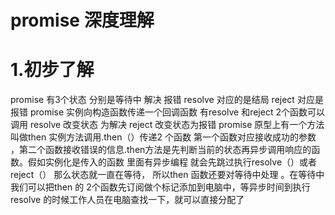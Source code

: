 # promise  深度理解
# 1.初步了解
promise 有3个状态 分别是等待中 解决 报错  resolve 对应的是结局 reject 对应是报错
promise 实例向构造函数传递一个回调函数 有resolve 和reject 2个函数可以调用 resolve 改变状态 为解决 reject 改变状态为报错 promise 原型上有一个方法叫做then
实例方法调用.then（）传递2 个函数 第一个函数对应接收成功的参数 ，第二个函数接收错误的信息.then方法是先判断当前的状态再异步调用响应的函数。假如实例化是传入的函数 里面有异步编程 就会先跳过执行resolve（）或者reject（） 那么状态就一直在等待， 所以then 函数还要对等待中处理 。在等待中我们可以把then 的 2个函数先订阅做个标记添加到电脑中，等异步时间到执行resolve 的时候工作人员在电脑查找一下，就可以直接分配了
<script>
     class promiseA {
       static PENDING = 'pending'
       static FULFILLED = 'fulfilled'
       static REJECTED = 'rejected'
       constructor(fn){
         this.status = promiseA.PENDING
         this.value = null
          fn(this.resolve.bind(this),this.reject.bind(this))
       }
       resolve(value){
         this.status = promiseA.FULFILLED
         this.value = value
       }
       reject(value){
         this.status = promiseA.FULFILLED
         this.value = value
       }
       then(onResolve,onReject){
         if (this.status == promiseA.FULFILLED) {
           onResolve(this.value)
         }
         if (this.status == promiseA.REJECTED) {
           onReject(this.value)
         }
       }
     }

     const PromiseB = new promiseA((resolve,reject)=>{
          resolve('我草你成功了')
          reject('你和他妈的猪一样')
     }).then(value=>{
        console.log(value+'我是resolve传过来的值')
     },(err=>{
        console.log(err+'我是reject传过来的值')
     })
     )
</script>